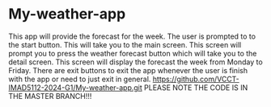 # My-weather-app
This app will provide the forecast for the week.
The user is prompted to to the start button.
This will take you to the main screen.
This screen will prompt you to press the weather forecast button which will take you to the detail screen.
This screen will display the forecast the week from Monday to Friday.
There are exit buttons to exit the app whenever the user is finish with the app or need to just exit in general.
https://github.com/VCCT-IMAD5112-2024-G1/My-weather-app.git
PLEASE NOTE THE CODE IS IN THE MASTER BRANCH!!!
